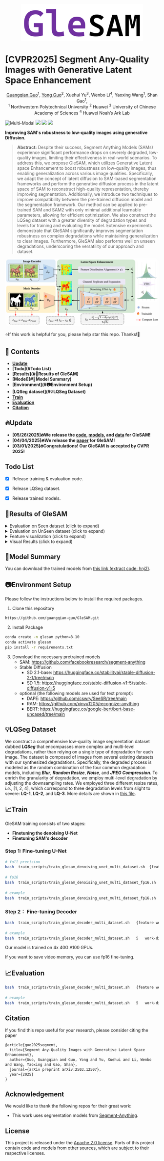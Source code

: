 <p align="center">
    <img src="assets/logo.png" width="400">
</p>


# [CVPR2025] Segment Any-Quality Images with Generative Latent Space Enhancement

<div align="center">
<a href="https://guangqian-guo.github.io/">Guangqian Guo</a><sup><span>1</span></sup>, 
<a href="http://www.guoyongcs.com/">Yong Guo</a><sup><span>2</span></sup>,
<a>Xuehui Yu</a><sup><span>3</span></sup>,
<a>Wenbo Li</a><sup><span>4</span></sup>,
<a>Yaoxing Wang</a><sup><span>1</span></sup>,
<a>Shan Gao</a><sup><span>1</span></sup>,
<br>
<sup>1</sup> Northwestern Polytechnical University <sup>2</sup> Huawei <sup>3</sup> University of Chinese Academy of Sciences
<sup>4</sup> Huawei Noah’s Ark Lab <br>
    </div>


![Multi-Modal](https://img.shields.io/badge/Task-Segmentation-red) <a href='https://arxiv.org/abs/2503.12507'><img src='https://img.shields.io/badge/Paper-Arxiv-red'></a> <a href=''><img src='https://img.shields.io/badge/%F0%9F%A4%97%20Hugging%20Face-Models-blue'></a> <a href=''><img src='https://img.shields.io/badge/%F0%9F%A4%97%20Hugging%20Face-Data-green'></a>



**Improving SAM's robustness to low-quality images using generative Diffusion.**

> **Abstract:** Despite their success, Segment Anything Models (SAMs) experience significant performance drops on severely degraded, low-quality images, limiting their effectiveness in real-world scenarios. To address this, we propose GleSAM, which utilizes Generative Latent space Enhancement to boost robustness on low-quality images, thus enabling generalization across various image qualities. Specifically, we adapt the concept of latent diffusion to SAM-based segmentation frameworks and perform the generative diffusion process in the latent space of SAM to reconstruct high-quality representation, thereby improving segmentation. Additionally, we introduce two techniques to improve compatibility between the pre-trained diffusion model and the segmentation framework. Our method can be applied to pre-trained SAM and SAM2 with only minimal additional learnable parameters, allowing for efficient optimization. We also construct the LQSeg dataset with a greater diversity of degradation types and levels for training and evaluating the model. Extensive experiments demonstrate that GleSAM significantly improves segmentation robustness on complex degradations while maintaining generalization to clear images. Furthermore, GleSAM also performs well on unseen degradations, underscoring the versatility of our approach and dataset.

<p align="center">
    <img src="assets/pipline.png" style="border-radius: 15px">
</p>

⭐If this work is helpful for you, please help star this repo. Thanks!🤗



## 📑 Contents

- **[Update](#🔥Update)**
- **[Todo](#Todo List)**
- **[Results](#🥇Results of GleSAM)**
- **[Model](#📑Model Summary)**
- **[Environment](#📷Environment Setup)**
- **[LQSeg dataset](#💡LQSeg Dataset)**
- **[Train](#📈Train)**
- **[Evaluation](#📈Evaluation)**
- **[Citation](#citation)**



## 🔥Update

- **[05/26/2025]🔥We release the [code](https://github.com/guangqian-guo/GleSAM), [models](https://github.com/guangqian-guo/GleSAM), and [data](https://github.com/guangqian-guo/GleSAM) for GleSAM!**
- **[04/04/2025]🔥We release the [paper](https://arxiv.org/abs/2503.12507) for GleSAM!**
- **[03/01/2025]🔥Congratulations! Our GleSAM is accepted by CVPR 2025!**



## Todo List

- [x] Release training & evaluation code.

- [x] Release LQSeg dataset.

- [x] Release trained models.



## 🥇Results of GleSAM

<details>
<summary>Evaluation on Seen dataset (click to expand)</summary>
<p align="center">
  <img width="800" src="assets/seen.png">
</p>
</details>

<details>
<summary>Evaluation on UnSeen dataset (click to expand)</summary>
<p align="center">
  <img width="800" src="assets/unseen.png">
</p>
</details>

<details>
<summary>Feature visualization (click to expand)</summary>
<p align="center">
  <img width="800" src="assets/feature-vis.png">
</p>
</details>
<details>
<summary>Visual Results (click to expand)</summary>
<p align="center">
  <img width="400" src="assets/vis-results1.jpg">
  <img width="400" src="assets/vis-results2.jpg">
</p>
</details>


## 📑Model Summary

You can download the trained models from [this link (extract code: hnj2)](https://pan.baidu.com/s/19bPHc-izizzFQykX5UbrHA).



## 📷Environment Setup

Please follow the instructions below to install the required packages.


1. Clone this repository

```bash
https://github.com/guangqian-guo/GleSAM.git
```

2. Install Package

```bash
conda create -n glesam python=3.10
conda activate glesam
pip install -r requirements.txt
```

3. Download the necessary pretrained models
   - SAM: https://github.com/facebookresearch/segment-anything
   - Stable Diffusion 
     - SD 2.1-base: https://huggingface.co/stabilityai/stable-diffusion-2-1/tree/main
     - SD 1.5: https://huggingface.co/stable-diffusion-v1-5/stable-diffusion-v1-5
   - optional (the following models are used for text prompt):
     - DAPE: https://github.com/cswry/SeeSR/tree/main
     - RAM:  https://github.com/xinyu1205/recognize-anything
     - BERT: https://huggingface.co/google-bert/bert-base-uncased/tree/main



## 💡LQSeg Dataset

We construct a comprehensive low-quality image segmentation dataset dubbed ***LQSeg*** that encompasses more complex and multi-level degradations, rather than relying on a single type of degradation for each image. The dataset is composed of images from several existing datasets with our synthesized degradations. Specifically, the degraded process is modeled as the random combination of the four common degradation models, including ***Blur***, ***Random Resize***, ***Noise***, and ***JPEG Compression***. To enrich the granularity of degradation, we employ multi-level degradation by adjusting the downsampling rates. We employed three different resize rates, *i.e.*, [1, 2, 4], which correspond to three degradation levels from slight to severe: **LQ-1**, **LQ-2**, and **LQ-3**.  More details are shown in [this file](degraded_utils/README).



## 📈Train

GleSAM training consists of two stages: 

- **Finetuning the denoising U-Net**
- **Finetuning SAM's decoder**

### Step 1: Fine-tuning U-Net

```bash
# full precision
bash  train_scripts/train_glesam_denoising_unet_multi_dataset.sh  {feature weight}  {work-dir}

# fp16
bash  train_scripts/train_glesam_denoising_unet_multi_dataset_fp16.sh  {feature weight}  {work-dir}

# example
bash  train_scripts/train_glesam_denoising_unet_multi_dataset_fp16.sh  5  work-dir/test
```

### Step 2： Fine-tuning Decoder

```bash
bash  train_scripts/train_glesam_decoder_multi_dataset.sh   {feature weight}   {work-dir}   {unet-lora-path}

# example
bash  train_scripts/train_glesam_decoder_multi_dataset.sh   5   work-dir/   pytorch_lora_weights.safetensors
```

Our model is trained on 4x 40G A100 GPUs.

If you want to save video memory, you can use fp16 fine-tuning.



## 📈Evaluation

```bash
bash  train_scripts/train_glesam_decoder_multi_dataset.sh   {feature weight}   {work-dir}   {unet-lora-path}  --eval

# example
bash  train_scripts/train_glesam_decoder_multi_dataset.sh   5   work-dir/   pytorch_lora_weights.safetensors  --eval
```



## Citation

If you find this repo useful for your research, please consider citing the paper

```
@article{guo2025segment,
  title={Segment Any-Quality Images with Generative Latent Space Enhancement},
  author={Guo, Guangqian and Guo, Yong and Yu, Xuehui and Li, Wenbo and Wang, Yaoxing and Gao, Shan},
  journal={arXiv preprint arXiv:2503.12507},
  year={2025}
}
```



## Acknowledgement

We would like to thank the following repos for their great work:

- This work uses segmentation models from [Segment-Anything](https://github.com/facebookresearch/segment-anything).



## License

This project is released under the [Apache 2.0 license](https://github.com/RainBowLuoCS/DEEM/blob/main/LICENSE). Parts of this project contain code and models from other sources, which are subject to their respective licenses.

